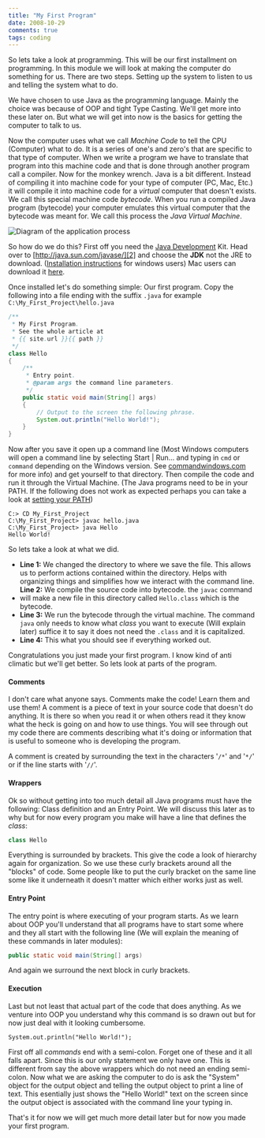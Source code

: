 ```yaml
---
title: "My First Program"
date: 2008-10-29
comments: true
tags: coding
---
```

So lets take a look at programming. This will be our first installment on
programming. In this module we will look at making the computer do something
for us. There are two steps. Setting up the system to listen to us and telling
the system what to do.

We have chosen to use Java as the programming language. Mainly the choice was
because of OOP and tight Type Casting. We'll get more into these later on. But
what we will get into now is the basics for getting the computer to talk to
us.

Now the computer uses what we call _Machine Code_ to tell the CPU
(Computer) what to do. It is a series of one's and zero's that are specific to
that type of computer. When we write a program we have to translate that
program into this machine code and that is done through another program call a
compiler. Now for the monkey wrench. Java is a  bit different. Instead of
compiling it into machine code for your type of computer (PC, Mac, Etc.) it
will compile it into machine code for a _virtual_ computer that doesn't
exists. We call this special machine code _bytecode_. When you run a
compiled Java program (bytecode) your computer emulates this virtual computer
that the bytecode was meant for. We call this process the _Java Virtual
Machine_.

<!-- more -->

![Diagram of the application process](/images/posts/javavm.jpg)

So how do we do this? First off you need the [Java Development][1] Kit. Head
over to [http://java.sun.com/javase/][2] and choose the **JDK** not the JRE to
download. ([Installation instructions][3] for windows users) Mac users can
download it [here][4].

Once installed let's do something simple: Our first program. Copy the following
into a file ending with the suffix `.java` for example
`C:\My_First_Project\hello.java`

```java
/**
 * My First Program.
 * See the whole article at
 * {{ site.url }}{{ path }}
 */
class Hello
{
    /**
     * Entry point.
     * @param args the command line parameters.
     */
    public static void main(String[] args)
    {
        // Output to the screen the following phrase.
        System.out.println("Hello World!");
    }
}
```

Now after you save it open up a command line (Most Windows computers will open
a command line by selecting Start | Run... and typing in `cmd` or `command`
depending on the Windows version. See [commandwindows.com][5] for more info)
and get yourself to that directory. Then compile the code and run it through
the Virtual Machine. (The Java programs need to be in your PATH. If the
following does not work as expected perhaps you can take a look at [setting
your PATH][6])

    C:> CD My_First_Project
    C:\My_First_Project> javac hello.java
    C:\My_First_Project> java Hello
    Hello World!

So lets take a look at what we did.

- __Line 1:__ We changed the directory to where we save the file. This allows
  us to perform actions contained within the directory. Helps with organizing
  things and simplifies how we interact with the command line.
  __Line 2:__ We compile the source code into bytecode. the `javac` command
- will make a new file in this directory called `Hello.class` which is the
  bytecode.
- __Line 3:__ We run the bytecode through the virtual machine. The command
  `java` only needs to know what _class_ you want to execute (Will
  explain later) suffice it to say it does not need the `.class` and it is
  capitalized.
- __Line 4:__ This what you should see if everything worked out.

Congratulations you just made your first program. I know kind of anti climatic
but we'll get better. So lets look at parts of the program.

#### Comments

I don't care what anyone says. Comments make the code! Learn them and use them!
A comment is a piece of text in your source code that doesn't do anything. It
is there so when you read it or when others read it they know what the heck is
going on and how to use things. You will see through out my code there are
comments describing what it's doing or information that is useful to someone
who is developing the program.

A comment is created by surrounding the text in the characters '`/*`' and
'`*/`' or if the line starts with '`//`'.

#### Wrappers

Ok so without getting into too much detail all Java programs must have the
following: Class definition and an Entry Point. We will discuss this later as
to why but for now every program you make will have a line that defines the
_class_:

```java
class Hello
```

Everything is surrounded by brackets. This give the code a look of hierarchy
again for organization. So we use these curly brackets around all the "blocks"
of code. Some people like to put the curly bracket on the same line some like
it underneath it doesn't matter which either works just as well.

#### Entry Point

The entry point is where executing of your program starts. As we learn about
OOP you'll understand that all programs have to start some where and they all
start with the following line (We will explain the meaning of these commands in
later modules):

```java
public static void main(String[] args)
```

And again we surround the next block in curly brackets.

#### Execution

Last but not least that actual  part of the code that does anything. As we
venture into OOP you understand why this command is so drawn out but for now
just deal with it looking cumbersome.

```jave
System.out.println("Hello World!");
```

First off all _commands_ end with a semi-colon. Forget one of these and it all
falls apart. Since this is our only statement we only have one. This is
different from say the above wrappers which do not need an ending semi-colon.
Now what we are asking the computer to do is ask the "System" object for the
output object and telling the output object to print a line of text. This
esentially just shows the "Hello World!" text on the screen since the output
object is associated with the command line your typing in.

That's it for now we will get much more detail later but for now you made your
first program.

[1]: http://en.wikipedia.org/wiki/Java_Development_Kit "Wikipedia entry for Java Development Kit"
[2]: http://java.sun.com/javase/ "Official download of JDK"
[3]: http://java.sun.com/javase/6/webnotes/install/jdk/install-windows.html "How to install the JDK on windows"
[4]: http://developer.apple.com/java/download/ "Java JDK Download"
[5]: http://commandwindows.com/command1.htm "Using the command line"
[6]: http://java.sun.com/javase/6/webnotes/install/jdk/install-windows.html#Environment "Setting up your evironment in windows"
